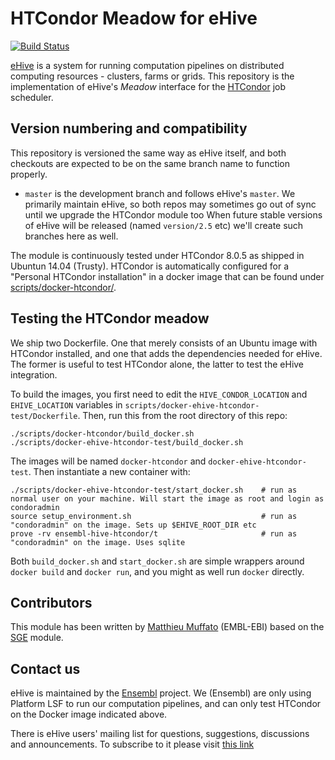 
HTCondor Meadow for eHive
=========================

[![Build Status](https://travis-ci.org/muffato/ensembl-hive-htcondor.svg?branch=master)](https://travis-ci.org/muffato/ensembl-hive-htcondor)

[eHive](https://github.com/Ensembl/ensembl-hive) is a system for running computation pipelines on distributed computing resources - clusters, farms or grids.
This repository is the implementation of eHive's _Meadow_ interface for the [HTCondor](https://research.cs.wisc.edu/htcondor/) job scheduler.


Version numbering and compatibility
-----------------------------------

This repository is versioned the same way as eHive itself, and both
checkouts are expected to be on the same branch name to function properly.
* `master` is the development branch and follows eHive's `master`. We
  primarily maintain eHive, so both repos may sometimes go out of sync
  until we upgrade the HTCondor module too
When future stable versions of eHive will be released (named `version/2.5`
etc) we'll create such branches here as well.

The module is continuously tested under HTCondor 8.0.5 as shipped in
Ubuntun 14.04 (Trusty). HTCondor is automatically configured for a
"Personal HTCondor installation" in a docker image that can be found under
[scripts/docker-htcondor/](scripts/docker-htcondor/).


Testing the HTCondor meadow
---------------------------

We ship two Dockerfile. One that merely consists of an Ubuntu image with
HTCondor installed, and one that adds the dependencies needed for eHive.
The former is useful to test HTCondor alone, the latter to test the eHive
integration.

To build the images, you first need to edit the `HIVE_CONDOR_LOCATION` and
`EHIVE_LOCATION` variables in
`scripts/docker-ehive-htcondor-test/Dockerfile`.
Then, run this from the root directory of this repo:

```
./scripts/docker-htcondor/build_docker.sh
./scripts/docker-ehive-htcondor-test/build_docker.sh
```

The images will be named `docker-htcondor` and `docker-ehive-htcondor-test`.
Then instantiate a new container with:

```
./scripts/docker-ehive-htcondor-test/start_docker.sh    # run as normal user on your machine. Will start the image as root and login as condoradmin
source setup_environment.sh                             # run as "condoradmin" on the image. Sets up $EHIVE_ROOT_DIR etc
prove -rv ensembl-hive-htcondor/t                       # run as "condoradmin" on the image. Uses sqlite
```

Both `build_docker.sh` and `start_docker.sh` are simple wrappers around `docker
build` and `docker run`, and you might as well run `docker` directly.


Contributors
------------

This module has been written by [Matthieu Muffato](https://github.com/muffato) (EMBL-EBI) based on the [SGE](https://github.com/Ensembl/ensembl-hive-sge) module.


Contact us
----------

eHive is maintained by the [Ensembl](http://www.ensembl.org/info/about/) project.
We (Ensembl) are only using Platform LSF to run our computation
pipelines, and can only test HTCondor on the Docker image indicated above.

There is eHive users' mailing list for questions, suggestions, discussions and announcements.
To subscribe to it please visit [this link](http://listserver.ebi.ac.uk/mailman/listinfo/ehive-users)

